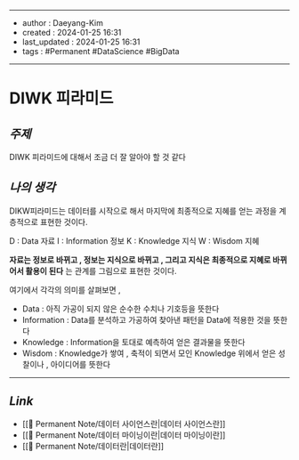 
---
- author : Daeyang-Kim
- created : 2024-01-25 16:31
- last_updated : 2024-01-25 16:31
- tags : #Permanent #DataScience #BigData
---

# DIWK 피라미드

## *주제*

DIWK 피라미드에 대해서 조금 더 잘 알아야 할 것 같다

## *나의 생각*

DIKW피라미드는 데이터를 시작으로 해서 마지막에 최종적으로 지혜를 얻는 과정을 계층적으로 표현한 것이다.

D : Data 자료
I : Information 정보
K : Knowledge 지식
W : Wisdom 지혜

__자료는 정보로 바뀌고 , 정보는 지식으로 바뀌고 , 그리고 지식은 최종적으로 지혜로 바뀌어서 활용이 된다__ 는 관계를 그림으로 표현한 것이다.

여기에서 각각의 의미를 살펴보면 ,

- Data : 아직 가공이 되지 않은 순수한 수치나 기호등을 뜻한다
- Information : Data를 분석하고 가공하여 찾아낸 패턴을 Data에 적용한 것을 뜻한다
- Knowledge : Information을 토대로 예측하여 얻은 결과물을 뜻한다
- Wisdom : Knowledge가 쌓여 , 축적이 되면서 모인 Knowledge 위에서 얻은 성찰이나 , 아이디어를 뜻한다

---

## *Link*

- [[💎 Permanent Note/데이터 사이언스란|데이터 사이언스란]]
- [[💎 Permanent Note/데이터 마이닝이란|데이터 마이닝이란]]
- [[💎 Permanent Note/데이터란|데이터란]]